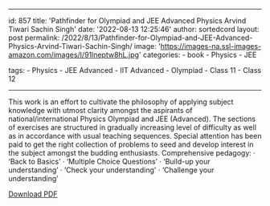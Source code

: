 
---
id: 857
title: 'Pathfinder for Olympiad and JEE Advanced Physics Arvind Tiwari Sachin Singh'
date: '2022-08-13 12:25:46'
author: sortedcord
layout: post
permalink: /2022/8/13/Pathfinder-for-Olympiad-and-JEE-Advanced-Physics-Arvind-Tiwari-Sachin-Singh/
image: 'https://images-na.ssl-images-amazon.com/images/I/91lneptw8hL.jpg'
categories:
    - book
    - Physics
    - JEE

tags:
    - Physics
    - JEE Advanced
    - IIT Advanced
    - Olympiad
    - Class 11
    - Class 12

---



This work is an effort to cultivate the philosophy of applying subject knowledge with utmost clarity amongst the aspirants of national/international Physics Olympiad and JEE (Advanced). The sections of exercises are structured in gradually increasing level of difficulty as well as in accordance with usual teaching sequences. Special attention has been paid to get the right collection of problems to seed and develop interest in the subject amongst the budding enthusiasts. Comprehensive pedagogy: · ‘Back to Basics’ · ‘Multiple Choice Questions’ · ‘Build-up your understanding’ · ‘Check your understanding' · ‘Challenge your understanding’

[Download PDF](https://drive.google.com/uc?export=download&id=18pzMx2m7EGGo8Wmdn6U-U5DEGaMY_aaV)
